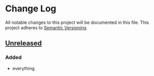 # Change Log
All notable changes to this project will be documented in this file.
This project adheres to [Semantic Versioning](http://semver.org/).

## [Unreleased]
### Added

- everything

[Unreleased]: https://github.com/classflow/cya-git/compare/1.1.0...HEAD
